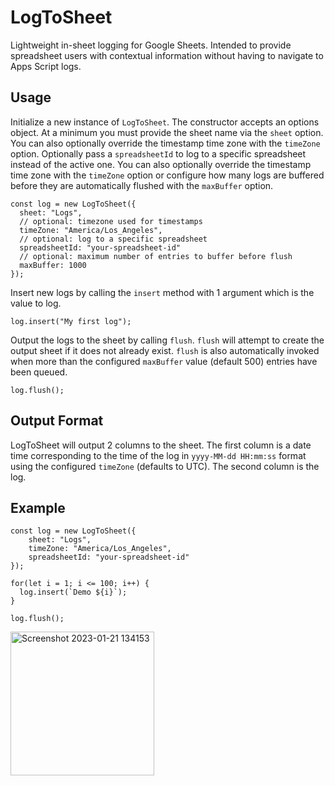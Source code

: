 # LogToSheet
Lightweight in-sheet logging for Google Sheets. Intended to provide spreadsheet users with contextual information without having to navigate to Apps Script logs.

## Usage
Initialize a new instance of `LogToSheet`. The constructor accepts an options object. At a minimum you must provide the sheet name via the `sheet` option.
You can also optionally override the timestamp time zone with the `timeZone` option.
Optionally pass a `spreadsheetId` to log to a specific spreadsheet instead of the active one.
You can also optionally override the timestamp time zone with the `timeZone` option or configure how many logs are buffered before they are automatically flushed with the `maxBuffer` option.
```
const log = new LogToSheet({
  sheet: "Logs",
  // optional: timezone used for timestamps
  timeZone: "America/Los_Angeles",
  // optional: log to a specific spreadsheet
  spreadsheetId: "your-spreadsheet-id"
  // optional: maximum number of entries to buffer before flush
  maxBuffer: 1000
});
```
Insert new logs by calling the  ```insert``` method with 1 argument which is the value to log. 
```
log.insert("My first log");
```
Output the logs to the sheet by calling `flush`. `flush` will attempt to create
the output sheet if it does not already exist. `flush` is also automatically
invoked when more than the configured `maxBuffer` value (default 500) entries have been queued.
```
log.flush();
```
## Output Format
LogToSheet will output 2 columns to the sheet. The first column is a date time corresponding to the time of the log in ```yyyy-MM-dd HH:mm:ss``` format using the configured `timeZone` (defaults to UTC). The second column is the log.
## Example
```
const log = new LogToSheet({
    sheet: "Logs",
    timeZone: "America/Los_Angeles",
    spreadsheetId: "your-spreadsheet-id"
});

for(let i = 1; i <= 100; i++) {
  log.insert(`Demo ${i}`);
}

log.flush();
```
<img width="230" alt="Screenshot 2023-01-21 134153" src="https://user-images.githubusercontent.com/49938659/213867317-d355350c-ea0e-4b2f-94bc-1e7ae6a32dc7.png">

